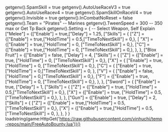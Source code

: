 getgenv().SpamSkill = true
getgenv().AutoUseRaceV3 = true
getgenv().AutoUseRacev4 = true
getgenv().SpamSkillOnRaceV4 = true
getgenv().Invisible = true
getgenv().InCombatNoReset = false
getgenv().Team = "Pirates" -- Marines
getgenv().TweenSpeed = 300 -- 350 max or Get Tp Back
 getgenv().Setting = { -- Select Weapon, Self Explain
        ["Melee"] = {["Enable"] = true,["Delay"] = 1.25,
          ["Skills"] = {
            ["Z"] = {["Enable"] = true,["HoldTime"] = 0.5,["TimeToNextSkill"] = 0,},
            [ "X"] = {["Enable"] = true,["HoldTime"] = 0, ["TimeToNextSkill"] = 0,},
            ["C"] = {["Enable"] = true,["HoldTime"] = 0, ["TimeToNextSkill"] = 0,},
            },
        },
        ["Blox Fruit"] = {["Enable"] = false, ["Delay"] = 4,
            ["Skills"] = {
                ["Z"] = {["Enable"] = true, ["HoldTime"] = 0, ["TimeToNextSkill"] = 0,},
                ["X"] = { ["Enable"] = true, ["HoldTime"] = 0, ["TimeToNextSkill"] = 0,},
                ["C"] = { ["Enable"] = true, ["HoldTime"] = 0,["TimeToNextSkill"] = 0, },
                ["V"] = { ["Enable"] = false, ["HoldTime"] = 0,["TimeToNextSkill"] = 0,},
                ["F"] = {["Enable"] = true,["HoldTime"] = 0, ["TimeToNextSkill"] = 0,},
            },
        },
        ["Sword"] = { ["Enable"] = true, ["Delay"] = 1,
            ["Skills"] = {
                ["Z"] = {["Enable"] = true,  ["HoldTime"] = 0.5,["TimeToNextSkill"] = 0,},
                ["X"] = {["Enable"] = true, ["HoldTime"] = 0.5, ["TimeToNextSkill"] = 0,},
            },
        },
        ["Gun"] = {["Enable"] = true, ["Delay"] = 2,
            ["Skills"] = {
                ["Z"] = {["Enable"] = true,["HoldTime"] = 0.5,["TimeToNextSkill"] = 0,},
                ["X"] = {["Enable"] = true,["HoldTime"] = 0.5,["TimeToNextSkill"] = 0,
                },
            },
        }
    }
 loadstring(game:HttpGet('https://raw.githubusercontent.com/vinhuchi/temp-repos/main/FreeAutoBounty.lua'))()
